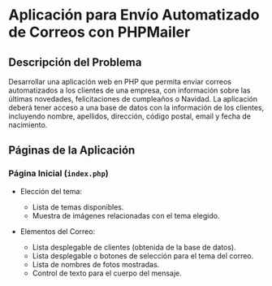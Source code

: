 # Aplicación para Envío Automatizado de Correos con PHPMailer

## Descripción del Problema

Desarrollar una aplicación web en PHP que permita enviar correos automatizados a los clientes de una empresa, con información sobre las últimas novedades, felicitaciones de cumpleaños o Navidad. La aplicación deberá tener acceso a una base de datos con la información de los clientes, incluyendo nombre, apellidos, dirección, código postal, email y fecha de nacimiento.

## Páginas de la Aplicación

### Página Inicial (`index.php`)

- Elección del tema:
  - Lista de temas disponibles.
  - Muestra de imágenes relacionadas con el tema elegido.

- Elementos del Correo:
  - Lista desplegable de clientes (obtenida de la base de datos).
  - Lista desplegable o botones de selección para el tema del correo.
  - Lista de nombres de fotos mostradas.
  - Control de texto para el cuerpo del mensaje.